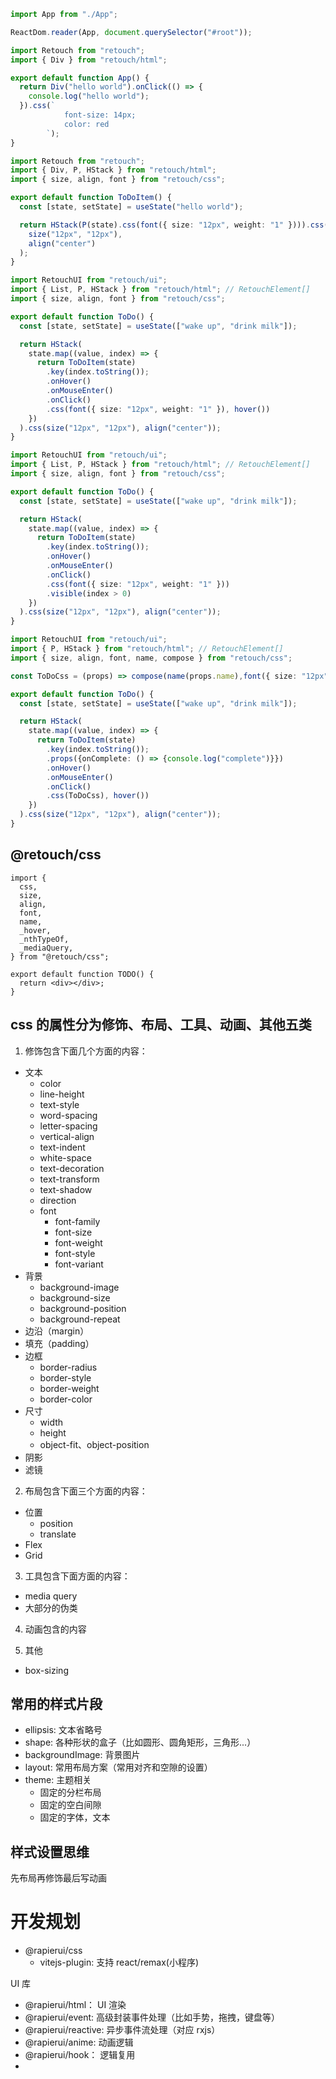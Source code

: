 ```typescript
import App from "./App";

ReactDom.reader(App, document.querySelector("#root"));
```

```typescript
import Retouch from "retouch";
import { Div } from "retouch/html";

export default function App() {
  return Div("hello world").onClick(() => {
    console.log("hello world");
  }).css(`
            font-size: 14px;
            color: red
        `);
}
```

```typescript
import Retouch from "retouch";
import { Div, P, HStack } from "retouch/html";
import { size, align, font } from "retouch/css";

export default function ToDoItem() {
  const [state, setState] = useState("hello world");

  return HStack(P(state).css(font({ size: "12px", weight: "1" }))).css(
    size("12px", "12px"),
    align("center")
  );
}
```

```typescript
import RetouchUI from "retouch/ui";
import { List, P, HStack } from "retouch/html"; // RetouchElement[]
import { size, align, font } from "retouch/css";

export default function ToDo() {
  const [state, setState] = useState(["wake up", "drink milk"]);

  return HStack(
    state.map((value, index) => {
      return ToDoItem(state)
        .key(index.toString());
        .onHover()
        .onMouseEnter()
        .onClick()
        .css(font({ size: "12px", weight: "1" }), hover())
    })
  ).css(size("12px", "12px"), align("center"));
}
```

```typescript
import RetouchUI from "retouch/ui";
import { List, P, HStack } from "retouch/html"; // RetouchElement[]
import { size, align, font } from "retouch/css";

export default function ToDo() {
  const [state, setState] = useState(["wake up", "drink milk"]);

  return HStack(
    state.map((value, index) => {
      return ToDoItem(state)
        .key(index.toString());
        .onHover()
        .onMouseEnter()
        .onClick()
        .css(font({ size: "12px", weight: "1" }))
        .visible(index > 0)
    })
  ).css(size("12px", "12px"), align("center"));
}
```

```typescript
import RetouchUI from "retouch/ui";
import { P, HStack } from "retouch/html"; // RetouchElement[]
import { size, align, font, name, compose } from "retouch/css";

const ToDoCss = (props) => compose(name(props.name),font({ size: "12px", weight: "1" });

export default function ToDo() {
  const [state, setState] = useState(["wake up", "drink milk"]);

  return HStack(
    state.map((value, index) => {
      return ToDoItem(state)
        .key(index.toString());
        .props({onComplete: () => {console.log("complete")}})
        .onHover()
        .onMouseEnter()
        .onClick()
        .css(ToDoCss), hover())
    })
  ).css(size("12px", "12px"), align("center"));
}

```

## @retouch/css

```tsx
import {
  css,
  size,
  align,
  font,
  name,
  _hover,
  _nthTypeOf,
  _mediaQuery,
} from "@retouch/css";

export default function TODO() {
  return <div></div>;
}
```

## css 的属性分为修饰、布局、工具、动画、其他五类

1. 修饰包含下面几个方面的内容：

- 文本
  - color
  - line-height
  - text-style
  - word-spacing
  - letter-spacing
  - vertical-align
  - text-indent
  - white-space
  - text-decoration
  - text-transform
  - text-shadow
  - direction
  - font
    - font-family
    - font-size
    - font-weight
    - font-style
    - font-variant
- 背景
  - background-image
  - background-size
  - background-position
  - background-repeat
- 边沿（margin）
- 填充（padding）
- 边框
  - border-radius
  - border-style
  - border-weight
  - border-color
- 尺寸
  - width
  - height
  - object-fit、object-position
- 阴影
- 滤镜

2. 布局包含下面三个方面的内容：

- 位置
  - position
  - translate
- Flex
- Grid

3. 工具包含下面方面的内容：

- media query
- 大部分的伪类

4. 动画包含的内容

5. 其他

- box-sizing

## 常用的样式片段

- ellipsis: 文本省略号
- shape: 各种形状的盒子（比如圆形、圆角矩形，三角形...）
- backgroundImage: 背景图片
- layout: 常用布局方案（常用对齐和空隙的设置）
- theme: 主题相关
  - 固定的分栏布局
  - 固定的空白间隙
  - 固定的字体，文本

## 样式设置思维

先布局再修饰最后写动画

# 开发规划

- @rapierui/css
  - vitejs-plugin: 支持 react/remax(小程序)

UI 库
- @rapierui/html： UI 渲染
- @rapierui/event: 高级封装事件处理（比如手势，拖拽，键盘等）
- @rapierui/reactive: 异步事件流处理（对应 rxjs）
- @rapierui/anime: 动画逻辑
- @rapierui/hook： 逻辑复用
- 


